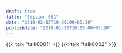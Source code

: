 ```yaml
---
draft: true
title: "Edition 001"
date: "2018-02-12T10:00:00+05:30"
publishdate: "2018-01-26T10:00:00+05:30"
---
```



{{< talk "talk0001" >}}
{{< talk "talk0002" >}}